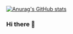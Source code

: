 [![Anurag's GitHub stats](https://github-readme-stats.vercel.app/api?username=JohnNashs&theme=merko&count_private=true)](https://github.com/anuraghazra/github-readme-stats)
### Hi there 👋

<!--
**JohnNashs/JohnNashs** is a ✨ _special_ ✨ repository because its `README.md` (this file) appears on your GitHub profile.

Here are some ideas to get you started:

- 🔭 I’m currently working on ...
- 🌱 I’m currently learning ...
- 👯 I’m looking to collaborate on ...
- 🤔 I’m looking for help with ...
- 💬 Ask me about ...
- 📫 How to reach me: ...
- 😄 Pronouns: ...
- ⚡ Fun fact: ...
-->
